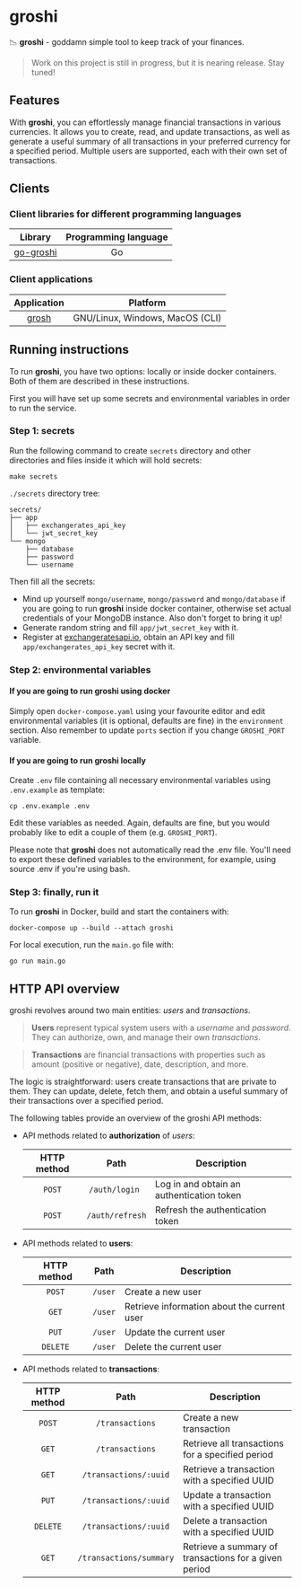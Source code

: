 # groshi
📉 **groshi** - goddamn simple tool to keep track of your finances.

> Work on this project is still in progress, but it is nearing release. Stay tuned!

## Features
With **groshi**, you can effortlessly manage financial transactions in various currencies. 
It allows you to create, read, and update transactions,
as well as generate a useful summary of all transactions in your preferred currency for a specified period. 
Multiple users are supported, each with their own set of transactions.

## Clients
### Client libraries for different programming languages
|                       **Library**                        | **Programming language** |
|:--------------------------------------------------------:|:------------------------:|
| [go-groshi](https://github.com/groshi-project/go-groshi) |            Go            |

### Client applications

|                 **Application**                  |          **Platform**           |
|:------------------------------------------------:|:-------------------------------:|
| [grosh](https://github.com/groshi-project/grosh) | GNU/Linux, Windows, MacOS (CLI) |

## Running instructions
To run **groshi**, you have two options: locally or inside docker containers.
Both of them are described in these instructions.

First you will have set up some secrets and environmental variables in order to run the service.

### Step 1: secrets
Run the following command to create `secrets` directory
and other directories and files inside it which will hold secrets:

```shell
make secrets
```

`./secrets` directory tree:
```
secrets/
├── app
│   ├── exchangerates_api_key
│   └── jwt_secret_key
└── mongo
    ├── database
    ├── password
    └── username
```

Then fill all the secrets:
* Mind up yourself `mongo/username`, `mongo/password` and `mongo/database`
  if you are going to run **groshi** inside docker container, otherwise set actual credentials of your MongoDB instance.
  Also don't forget to bring it up!
* Generate random string and fill `app/jwt_secret_key` with it.
* Register at [exchangeratesapi.io](https://exchangeratesapi.io), obtain an API key and fill `app/exchangerates_api_key` secret with it.

### Step 2: environmental variables
#### If you are going to run groshi using docker
Simply open `docker-compose.yaml` using your favourite editor and
edit environmental variables (it is optional, defaults are fine) in the `environment` section.
Also remember to update `ports` section if you change `GROSHI_PORT` variable.

#### If you are going to run groshi locally
Create `.env` file containing all necessary environmental variables using `.env.example` as template:
```shell
cp .env.example .env
```

Edit these variables as needed. Again, defaults are fine, but you would probably like
to edit a couple of them (e.g. `GROSHI_PORT`).

Please note that **groshi** does not automatically read the .env file. 
You'll need to export these defined variables to the environment, 
for example, using source .env if you're using bash.

### Step 3: finally, run it
To run **groshi** in Docker, build and start the containers with:
```shell
docker-compose up --build --attach groshi
```

For local execution, run the `main.go` file with:
```shell
go run main.go
```

## HTTP API overview
groshi revolves around two main entities: _users_ and _transactions_.

> **Users** represent typical system users with a _username_ and _password_. 
> They can authorize, own, and manage their own _transactions_.

> **Transactions** are financial transactions with properties such as amount (positive or negative),
> date, description, and more.

The logic is straightforward: users create transactions that are private to them. 
They can update, delete, fetch them, and obtain a useful summary of their transactions over a specified period.

The following tables provide an overview of the groshi API methods:

- API methods related to **authorization** of _users_:

    |        **HTTP method**         |        **Path**        | **Description**                                   |
    |:------------------------------:|:----------------------:|---------------------------------------------------|
    |             `POST`             |     `/auth/login `     | Log in and obtain an authentication token         |
    |             `POST`             |    `/auth/refresh`     | Refresh the authentication token                  |


- API methods related to **users**:
    
    | **HTTP method** | **Path** | **Description**                             |
    |:---------------:|:--------:|---------------------------------------------|
    |     `POST`      | `/user`  | Create a new user                           |
    |      `GET`      | `/user`  | Retrieve information about the current user |
    |      `PUT`      | `/user`  | Update the current user                     |
    |    `DELETE`     | `/user`  | Delete the current user                     |

- API methods related to **transactions**:
    
    | **HTTP method** |        **Path**         | **Description**                                       |
    |:---------------:|:-----------------------:|-------------------------------------------------------|
    |     `POST`      |     `/transactions`     | Create a new transaction                              |
    |      `GET`      |     `/transactions`     | Retrieve all transactions for a specified period      |
    |      `GET`      |  `/transactions/:uuid`  | Retrieve a transaction with a specified UUID          |
    |      `PUT`      |  `/transactions/:uuid`  | Update a transaction with a specified UUID            |
    |    `DELETE`     |  `/transactions/:uuid`  | Delete a transaction with a specified UUID            |
    |      `GET`      | `/transactions/summary` | Retrieve a summary of transactions for a given period |
